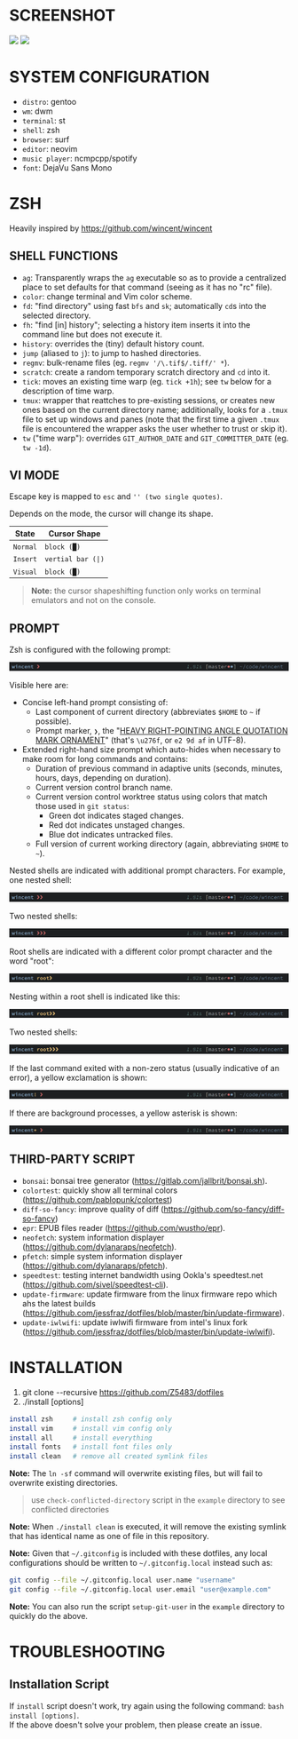# SCREENSHOT
![](https://raw.githubusercontent.com/Z5483/dotfiles/master/.img/desktop-tiling)
![](https://raw.githubusercontent.com/Z5483/dotfiles/master/.img/desktop-floating)

# SYSTEM CONFIGURATION

* `distro`: gentoo
* `wm`: dwm
* `terminal`: st
* `shell`: zsh
* `browser`: surf
* `editor`: neovim
* `music player`: ncmpcpp/spotify
* `font`: DejaVu Sans Mono

# ZSH

Heavily inspired by https://github.com/wincent/wincent

## SHELL FUNCTIONS

- `ag`: Transparently wraps the `ag` executable so as to provide a centralized place to set defaults for that command (seeing as it has no "rc" file).
- `color`: change terminal and Vim color scheme.
- `fd`: "find directory" using fast `bfs` and `sk`; automatically `cd`s into the selected directory.
- `fh`: "find [in] history"; selecting a history item inserts it into the command line but does not execute it.
- `history`: overrides the (tiny) default history count.
- `jump` (aliased to `j`): to jump to hashed directories.
- `regmv`: bulk-rename files (eg. `regmv '/\.tif$/.tiff/' *`).
- `scratch`: create a random temporary scratch directory and `cd` into it.
- `tick`: moves an existing time warp (eg. `tick +1h`); see `tw` below for a description of time warp.
- `tmux`: wrapper that reattches to pre-existing sessions, or creates new ones based on the current directory name; additionally, looks for a `.tmux` file to set up windows and panes (note that the first time a given `.tmux` file is encountered the wrapper asks the user whether to trust or skip it).
- `tw` ("time warp"): overrides `GIT_AUTHOR_DATE` and `GIT_COMMITTER_DATE` (eg. `tw -1d`).

## VI MODE

Escape key is mapped to `esc` and `'' (two single quotes)`.

Depends on the mode, the cursor will change its shape.

| State  | Cursor Shape |
| ------------- | ------------- |
| `Normal`  | `block (█)`  |
| `Insert`  | `vertial bar (\|)` |
| `Visual`  | `block (█)` |

> **Note:** the cursor shapeshifting function only works on terminal emulators and not on the console.

## PROMPT

Zsh is configured with the following prompt:

![](https://raw.githubusercontent.com/wincent/wincent/media/prompt.png)

Visible here are:

- Concise left-hand prompt consisting of:
  - Last component of current directory (abbreviates `$HOME` to `~` if possible).
  - Prompt marker, `❯`, the "[HEAVY RIGHT-POINTING ANGLE QUOTATION MARK ORNAMENT](https://codepoints.net/U+276F)" (that's `\u276f`, or `e2 9d af` in UTF-8).
- Extended right-hand size prompt which auto-hides when necessary to make room for long commands and contains:
  - Duration of previous command in adaptive units (seconds, minutes, hours, days, depending on duration).
  - Current version control branch name.
  - Current version control worktree status using colors that match those used in `git status`:
    - Green dot indicates staged changes.
    - Red dot indicates unstaged changes.
    - Blue dot indicates untracked files.
  - Full version of current working directory (again, abbreviating `$HOME` to `~`).

Nested shells are indicated with additional prompt characters. For example, one nested shell:

![](https://raw.githubusercontent.com/wincent/wincent/media/prompt-shlvl-2.png)

Two nested shells:

![](https://raw.githubusercontent.com/wincent/wincent/media/prompt-shlvl-3.png)

Root shells are indicated with a different color prompt character and the word "root":

![](https://raw.githubusercontent.com/wincent/wincent/media/prompt-root.png)

Nesting within a root shell is indicated like this:

![](https://raw.githubusercontent.com/wincent/wincent/media/prompt-root-shlvl-2.png)

Two nested shells:

![](https://raw.githubusercontent.com/wincent/wincent/media/prompt-root-shlvl-3.png)

If the last command exited with a non-zero status (usually indicative of an error), a yellow exclamation is shown:

![](https://raw.githubusercontent.com/wincent/wincent/media/prompt-error.png)

If there are background processes, a yellow asterisk is shown:

![](https://raw.githubusercontent.com/wincent/wincent/media/prompt-bg.png)

## THIRD-PARTY SCRIPT

- `bonsai`: bonsai tree generator (https://gitlab.com/jallbrit/bonsai.sh).
- `colortest`: quickly show all terminal colors (https://github.com/pablopunk/colortest)
- `diff-so-fancy`: improve quality of diff (https://github.com/so-fancy/diff-so-fancy)
- `epr`: EPUB files reader (https://github.com/wustho/epr).
- `neofetch`: system information displayer (https://github.com/dylanaraps/neofetch).
- `pfetch`: simple system information displayer (https://github.com/dylanaraps/pfetch).
- `speedtest`: testing internet bandwidth using Ookla's speedtest.net (https://github.com/sivel/speedtest-cli).
- `update-firmware`: update firmware from the linux firmware repo which ahs the latest builds (https://github.com/jessfraz/dotfiles/blob/master/bin/update-firmware).
- `update-iwlwifi`: update iwlwifi firmware from intel's linux fork (https://github.com/jessfraz/dotfiles/blob/master/bin/update-iwlwifi).

# INSTALLATION

1. git clone --recursive https://github.com/Z5483/dotfiles
2. ./install [options]

```sh
install zsh     # install zsh config only
install vim     # install vim config only
install all     # install everything
install fonts   # install font files only
install clean   # remove all created symlink files
```

**Note:** The `ln -sf` command will overwrite existing files, but will fail to overwrite existing directories.
> use `check-conflicted-directory` script in the `example` directory to see conflicted directories

**Note:** When `./install clean` is executed, it will remove the existing symlink that has identical name as one of file in this repository.

**Note:** Given that `~/.gitconfig` is included with these dotfiles, any local configurations should be written to `~/.gitconfig.local` instead such as:

```sh
git config --file ~/.gitconfig.local user.name "username"
git config --file ~/.gitconfig.local user.email "user@example.com"
```
**Note:** You can also run the script `setup-git-user` in the `example` directory to quickly do the above.

# TROUBLESHOOTING

## Installation Script
If `install` script doesn't work, try again using the following command: `bash
install [options]`.  
If the above doesn't solve your problem, then please create an issue.

